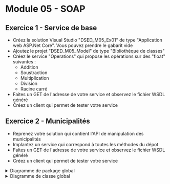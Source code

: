 # Module 05 - SOAP

## Exercice 1 - Service de base

- Créez la solution Visual Studio "DSED_M05_Ex01" de type "Application web ASP.Net Core". Vous pouvez prendre le gabarit vide
- Ajoutez le projet "DSED_M05_Model" de type "Bibliothèque de classes"
- Créez le service "Operations" qui propose les opérations sur des "float" suivantes :
  - Addition
  - Soustraction
  - Multiplication
  - Division
  - Racine carré
- Faites un GET de l'adresse de votre service et observez le fichier WSDL généré
- Créez un client qui permet de tester votre service

## Exercice 2 - Municipalités

- Reprenez votre solution qui contient l'API de manipulation des municipalités
- Implantez un service qui correspond à toutes les méthodes du dépot
- Faites un GET de l'adresse de votre service et observez le fichier WSDL généré
- Créez un client qui permet de tester votre service

<details>
    <summary>Diagramme de package global</summary>

![Diagramme UML](../images/Module05_SOAP/diag/M05_Exercice2_packages/M05_Exercice2_SOAP_package.png)
</details>

<details>
    <summary>Diagramme de classe global</summary>

![Diagramme UML](../images/Module05_SOAP/diag/M05_Exercice2/M05_Exercice2_SOAP.png)
</details>
